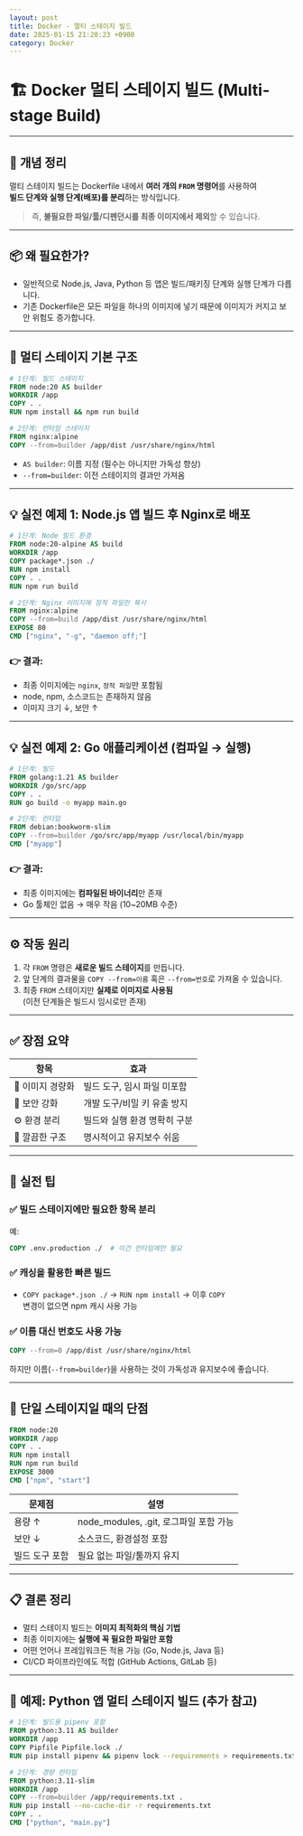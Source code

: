 ```yaml
---
layout: post
title: Docker - 멀티 스테이지 빌드
date: 2025-01-15 21:20:23 +0900
category: Docker
---
```

# 🏗️ Docker 멀티 스테이지 빌드 (Multi-stage Build)

---

## 🧾 개념 정리

멀티 스테이지 빌드는 Dockerfile 내에서 **여러 개의 `FROM` 명령어**를 사용하여  
**빌드 단계와 실행 단계(배포)를 분리**하는 방식입니다.

> 즉, **불필요한 파일/툴/디펜던시를 최종 이미지에서 제외**할 수 있습니다.

---

## 📦 왜 필요한가?

- 일반적으로 Node.js, Java, Python 등 앱은 빌드/패키징 단계와 실행 단계가 다릅니다.
- 기존 Dockerfile은 모든 파일을 하나의 이미지에 넣기 때문에 이미지가 커지고 보안 위험도 증가합니다.

---

## 🧱 멀티 스테이지 기본 구조

```Dockerfile
# 1단계: 빌드 스테이지
FROM node:20 AS builder
WORKDIR /app
COPY . .
RUN npm install && npm run build

# 2단계: 런타임 스테이지
FROM nginx:alpine
COPY --from=builder /app/dist /usr/share/nginx/html
```

- `AS builder`: 이름 지정 (필수는 아니지만 가독성 향상)
- `--from=builder`: 이전 스테이지의 결과만 가져옴

---

## 💡 실전 예제 1: Node.js 앱 빌드 후 Nginx로 배포

```Dockerfile
# 1단계: Node 빌드 환경
FROM node:20-alpine AS build
WORKDIR /app
COPY package*.json ./
RUN npm install
COPY . .
RUN npm run build

# 2단계: Nginx 이미지에 정적 파일만 복사
FROM nginx:alpine
COPY --from=build /app/dist /usr/share/nginx/html
EXPOSE 80
CMD ["nginx", "-g", "daemon off;"]
```

### 👉 결과:
- 최종 이미지에는 `nginx`, `정적 파일`만 포함됨
- node, npm, 소스코드는 존재하지 않음
- 이미지 크기 ↓, 보안 ↑

---

## 💡 실전 예제 2: Go 애플리케이션 (컴파일 → 실행)

```Dockerfile
# 1단계: 빌드
FROM golang:1.21 AS builder
WORKDIR /go/src/app
COPY . .
RUN go build -o myapp main.go

# 2단계: 런타임
FROM debian:bookworm-slim
COPY --from=builder /go/src/app/myapp /usr/local/bin/myapp
CMD ["myapp"]
```

### 👉 결과:
- 최종 이미지에는 **컴파일된 바이너리**만 존재
- Go 툴체인 없음 → 매우 작음 (10~20MB 수준)

---

## ⚙️ 작동 원리

1. 각 `FROM` 명령은 **새로운 빌드 스테이지**를 만듭니다.
2. 앞 단계의 결과물을 `COPY --from=이름` 혹은 `--from=번호`로 가져올 수 있습니다.
3. 최종 `FROM` 스테이지만 **실제로 이미지로 사용됨**  
   (이전 단계들은 빌드시 임시로만 존재)

---

## ✅ 장점 요약

| 항목 | 효과 |
|------|------|
| 🎯 이미지 경량화 | 빌드 도구, 임시 파일 미포함 |
| 🔐 보안 강화 | 개발 도구/비밀 키 유출 방지 |
| ⚙️ 환경 분리 | 빌드와 실행 환경 명확히 구분 |
| 🧹 깔끔한 구조 | 명시적이고 유지보수 쉬움 |

---

## 📌 실전 팁

### ✅ 빌드 스테이지에만 필요한 항목 분리

예:
```Dockerfile
COPY .env.production ./  # 이건 런타임에만 필요
```

### ✅ 캐싱을 활용한 빠른 빌드

- `COPY package*.json ./` → `RUN npm install` → 이후 `COPY`  
  변경이 없으면 npm 캐시 사용 가능

### ✅ 이름 대신 번호도 사용 가능

```Dockerfile
COPY --from=0 /app/dist /usr/share/nginx/html
```

하지만 이름(`--from=builder`)을 사용하는 것이 가독성과 유지보수에 좋습니다.

---

## 🚫 단일 스테이지일 때의 단점

```Dockerfile
FROM node:20
WORKDIR /app
COPY . .
RUN npm install
RUN npm run build
EXPOSE 3000
CMD ["npm", "start"]
```

| 문제점 | 설명 |
|--------|------|
| 용량 ↑ | node_modules, .git, 로그파일 포함 가능 |
| 보안 ↓ | 소스코드, 환경설정 포함 |
| 빌드 도구 포함 | 필요 없는 파일/툴까지 유지 |

---

## 📋 결론 정리

- 멀티 스테이지 빌드는 **이미지 최적화의 핵심 기법**
- 최종 이미지에는 **실행에 꼭 필요한 파일만 포함**
- 어떤 언어나 프레임워크든 적용 가능 (Go, Node.js, Java 등)
- CI/CD 파이프라인에도 적합 (GitHub Actions, GitLab 등)

---

## 🔧 예제: Python 앱 멀티 스테이지 빌드 (추가 참고)

```Dockerfile
# 1단계: 빌드용 pipenv 포함
FROM python:3.11 AS builder
WORKDIR /app
COPY Pipfile Pipfile.lock ./
RUN pip install pipenv && pipenv lock --requirements > requirements.txt

# 2단계: 경량 런타임
FROM python:3.11-slim
WORKDIR /app
COPY --from=builder /app/requirements.txt .
RUN pip install --no-cache-dir -r requirements.txt
COPY . .
CMD ["python", "main.py"]
```
